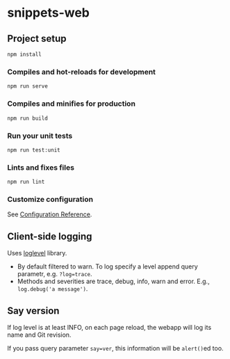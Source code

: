 # snippets-web

## Project setup
```
npm install
```

### Compiles and hot-reloads for development
```
npm run serve
```

### Compiles and minifies for production
```
npm run build
```

### Run your unit tests
```
npm run test:unit
```

### Lints and fixes files
```
npm run lint
```

### Customize configuration
See [Configuration Reference](https://cli.vuejs.org/config/).

## Client-side logging

Uses [loglevel](https://www.npmjs.com/package/loglevel) library.

* By default filtered to warn. To log specify a level append query parametr, e.g. `?log=trace`.
* Methods and severities are trace, debug, info, warn and error. E.g., `log.debug('a message')`.

## Say version

If log level is at least INFO, on each page reload, the webapp will log its name and Git revision.

If you pass query parameter `say=ver`, this information will be `alert()`ed too.